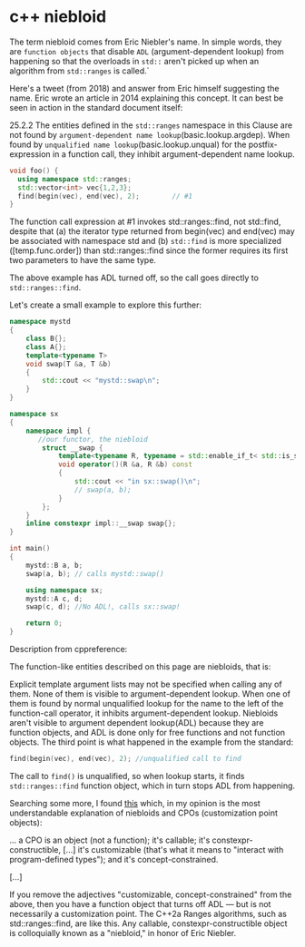 # c++ niebloid

The term niebloid comes from Eric Niebler's name.
In simple words, they are `function objects` that disable `ADL` (argument-dependent lookup) from happening so that
the overloads in `std::` aren't picked up
when an algorithm from `std::ranges` is called.`

Here's a tweet (from 2018) and answer from Eric himself suggesting the name.
Eric wrote an article in 2014 explaining this concept.
It can best be seen in action in the standard document itself:

25.2.2
The entities defined in the `std​::​ranges` namespace in this Clause are not found by `argument-dependent name lookup`(basic.lookup.argdep).
When found by `unqualified name lookup`(basic.lookup.unqual)  for the postfix-expression in a function call,
they inhibit argument-dependent name lookup.

```cpp
void foo() {
  using namespace std::ranges;
  std::vector<int> vec{1,2,3};
  find(begin(vec), end(vec), 2);        // #1
}
```

The function call expression at #1 invokes std​::​ranges​::​find,
not std​::​find, despite that
(a) the iterator type returned from begin(vec) and end(vec) may be associated with namespace std and
(b) `std​::​find` is more specialized ([temp.func.order]) than std​::​ranges​::​find since the former requires its first two parameters to have the same type.

The above example has ADL turned off,
so the call goes directly to `std::ranges::find`.

Let's create a small example to explore this further:

```cpp
namespace mystd
{
    class B{};
    class A{};
    template<typename T>
    void swap(T &a, T &b)
    {
        std::cout << "mystd::swap\n";
    }
}

namespace sx
{
    namespace impl {
       //our functor, the niebloid
        struct __swap {
            template<typename R, typename = std::enable_if_t< std::is_same<R, mystd::A>::value >  >
            void operator()(R &a, R &b) const
            {
                std::cout << "in sx::swap()\n";
                // swap(a, b);
            }
        };
    }
    inline constexpr impl::__swap swap{};
}

int main()
{
    mystd::B a, b;
    swap(a, b); // calls mystd::swap()

    using namespace sx;
    mystd::A c, d;
    swap(c, d); //No ADL!, calls sx::swap!

    return 0;
}
```

Description from cppreference:

The function-like entities described on this page are niebloids, that is:

Explicit template argument lists may not be specified when calling any of them.
None of them is visible to argument-dependent lookup.
When one of them is found by normal unqualified lookup for the name to the left of the function-call operator, it inhibits argument-dependent lookup.
Niebloids aren't visible to argument dependent lookup(ADL)
because they are function objects, and ADL is done only for free functions and not function objects.
The third point is what happened in the example from the standard:

```cpp
find(begin(vec), end(vec), 2); //unqualified call to find
```

The call to `find()` is unqualified,
so when lookup starts, it finds `std::ranges::find` function object, which in turn stops ADL from happening.

Searching some more, I found [this](https://quuxplusone.github.io/blog/2019/08/02/the-tough-guide-to-cpp-acronyms/#cpo) which,
in my opinion is the most understandable explanation of niebloids and CPOs (customization point objects):

... a CPO is an object (not a function); it's callable;
it's constexpr-constructible, [...] it's customizable
(that's what it means to "interact with program-defined types"); and it's concept-constrained.

[...]

If you remove the adjectives "customizable, concept-constrained"
from the above, then you have a function object that turns off ADL — but is not necessarily a customization point.
The C++2a Ranges algorithms, such as std::ranges::find, are like this.
Any callable, constexpr-constructible object is colloquially known as a "niebloid," in honor of Eric Niebler.
